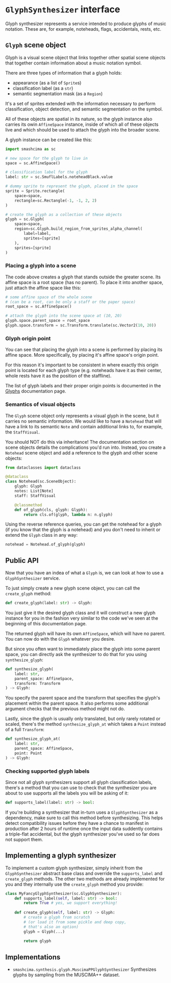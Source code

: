 # `GlyphSynthesizer` interface

Glyph synthesizer represents a service intended to produce glyphs of music notation. These are, for example, noteheads, flags, accidentals, rests, etc.


## `Glyph` scene object

Glyph is a visual scene object that links together other spatial scene objects that together contain information about a music notation symbol.

There are three types of information that a glyph holds:

- appearance (as a list of `Sprite`s)
- classification label (as a `str`)
- semantic segmentation mask (as a `Region`)

It's a set of sprites extended with the information necessary to perform classification, object detection, and semantic segmentation on the symbol.

All of these objects are spatial in its nature, so the glyph instance also carries its owin `AffineSpace` instance, inside of which all of these objects live and which should be used to attach the glyph into the broader scene.

A glyph instance can be created like this:

```py
import smashcima as sc

# new space for the glyph to live in
space = sc.AffineSpace()

# classification label for the glyph
label: str = sc.SmuflLabels.noteheadBlack.value

# dummy sprite to represent the glyph, placed in the space
sprite = Sprite.rectangle(
    space=space,
    rectangle=sc.Rectangle(-1, -1, 2, 2)
)

# create the glyph as a collection of these objects
glyph = sc.Glyph(
    space=space,
    region=sc.Glyph.build_region_from_sprites_alpha_channel(
        label=label,
        sprites=[sprite]
    ),
    sprites=[sprite]
)
```


### Placing a glyph into a scene

The code above creates a glyph that stands outside the greater scene. Its affine space is a root space (has no parent). To place it into another space, just attach the affine space like this:

```py
# some affine space of the whole scene
# (can be a root, can be only a staff or the paper space)
root_space = sc.AffineSpace()

# attach the glyph into the scene space at (10, 20)
glyph.space.parent_space = root_space
glyph.space.transform = sc.Transform.translate(sc.Vector2(10, 20))
```


### Glyph origin point

You can see that placing the glyph into a scene is performed by placing its affine space. More specifically, by placing it's affine space's origin point.

For this reason it's important to be consistent in where exactly this origin point is located for each glyph type (e.g. noteheads have it as their center, whole rests have it as the position of the staffline).

The list of glyph labels and their proper origin points is documented in the [Glyphs](glyphs.md) documentation page.


### Semantics of visual objects

The `Glyph` scene object only represents a visual glyph in the scene, but it carries no semantic information. We would like to have a `Notehead` that will have a link to its semantic `Note` and contain additional links to, for example, the `StaffVisual`.

You should NOT do this via inheritance! The documentation section on scene objects details the complications you'd run into. Instead, you create a `Notehead` scene object and add a reference to the glyph and other scene objects:

```py
from dataclasses import dataclass

@dataclass
class Notehead(sc.SceneObject):
    glyph: Glyph
    notes: List[Note]
    staff: StaffVisual

    @classmethod
    def of_glyph(cls, glyph: Glyph):
        return cls.of(glyph, lambda n: n.glyph)
```

Using the reverse reference queries, you can get the notehead for a glyph (if you know that the glyph is a notehead) and you don't need to inherit or extend the `Glyph` class in any way:

```py
notehead = Notehead.of_glyph(glyph)
```


## Public API

Now that you have an indea of what a `Glyph` is, we can look at how to use a `GlyphSynthesizer` service.

To just simply create a new glyph scene object, you can call the `create_glyph` method:

```py
def create_glyph(label: str) -> Glyph:
```

You just give it the desired glyph class and it will construct a new glyph instance for you in the fashion very similar to the code we've seen at the beginning of this documentation page.

The returned glyph will have its own `AffineSpace`, which will have no parent. You can now do with the `Glyph` whatever you desire.

But since you often want to immediately place the glyph into some parent space, you can directly ask the synthesizer to do that for you using `synthesize_glyph`:

```py
def synthesize_glyph(
    label: str,
    parent_space: AffineSpace,
    transform: Transform
) -> Glyph:
```

You specify the parent space and the transform that specifies the glyph's placement within the parent space. It also performs some additional argument checks that the previous method might not do.

Lastly, since the glyph is usually only translated, but only rarely rotated or scaled, there's the method `synthesize_glyph_at` which takes a `Point` instead of a full `Transform`:

```py
def synthesize_glyph_at(
    label: str,
    parent_space: AffineSpace,
    point: Point
) -> Glyph:
```


### Checking supported glyph labels

Since not all glyph synthesizers support all glyph classification labels, there's a method that you can use to check that the synthesizer you are about to use supports all the labels you will be asking of it:

```py
def supports_label(label: str) -> bool:
```

If you're building a synthesizer that in-turn uses a `GlyphSynthesizer` as a dependency, make sure to call this method before synthesizing. This helps detect compatibility issues before they have a chance to manifest in production after 2 hours of runtime once the input data suddently contains a triple-flat accidental, but the glyph synthesizer you've used so far does not support them.


## Implementing a glyph synthesizer

To implement a custom glyph synthesizer, simply inherit from the `GlyphSynthesizer` abstract base class and override the `supports_label` and `create_glyph` methods. The other two methods are already implemented for you and they internally use the `create_glyph` method you provide:

```py
class MyFancyGlyphSynthesizer(sc.GlyphSynthesizer):
    def supports_label(self, label: str) -> bool:
        return True # yes, we support everything!
    
    def create_glyph(self, label: str) -> Glyph:
        # create a glyph from scratch
        # (or load it from some pickle and deep copy,
        # that's also an option)
        glyph = Glyph(...)
        
        return glyph
```


## Implementations

- `smashcima.synthesis.glyph.MuscimaPPGlyphSynthesizer` Synthesizes glyphs by sampling from the MUSCIMA++ dataset.
